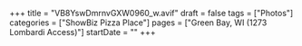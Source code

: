 +++
title = "VB8YswDmrnvGXW0960_w.avif"
draft = false
tags = ["Photos"]
categories = ["ShowBiz Pizza Place"]
pages = ["Green Bay, WI (1273 Lombardi Access)"]
startDate = ""
+++
